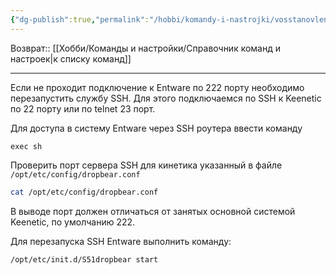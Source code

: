 ```yaml
---
{"dg-publish":true,"permalink":"/hobbi/komandy-i-nastrojki/vosstanovlenie-dostupa-ssh-entware/"}
---
```


Возврат:: [[Хобби/Команды и настройки/Справочник команд и настроек\|к списку команд]]

---
Если не проходит подключение к Entware по 222 порту необходимо перезапустить службу SSH. Для этого подключаемся по SSH к Keenetic по 22 порту или по telnet 23 порт.

Для доступа в систему Entware через SSH роутера ввести команду
```shell
exec sh
```

Проверить порт сервера SSH для кинетика указанный в файле `/opt/etc/config/dropbear.conf` 
```sh
cat /opt/etc/config/dropbear.conf
```

В выводе порт должен отличаться от занятых основной системой Keenetic, по умолчанию 222.

Для перезапуска SSH Entware выполнить команду:
```sh
/opt/etc/init.d/S51dropbear start
```

